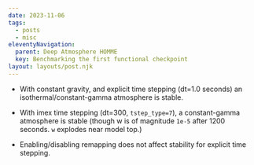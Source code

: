 ```yaml
---
date: 2023-11-06
tags:
  - posts
  - misc
eleventyNavigation:
  parent: Deep Atmosphere HOMME
  key: Benchmarking the first functional checkpoint
layout: layouts/post.njk
---
```




* With constant gravity, and explicit time stepping (dt=1.0 seconds) an isothermal/constant-gamma atmosphere is 
stable. 
* With imex time stepping (dt=300, `tstep_type=7`), a constant-gamma atmosphere is stable (though w is of 
magnitude `1e-5` after 1200 seconds. `w` explodes near model top.)

* Enabling/disabling remapping does not affect stability for explicit time stepping.




